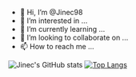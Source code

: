 - 👋 Hi, I’m @Jinec98
- 👀 I’m interested in ...
- 🌱 I’m currently learning ...
- 💞️ I’m looking to collaborate on ...
- 📫 How to reach me ...

<!---
Jinec98/Jinec98 is a ✨ special ✨ repository because its `README.md` (this file) appears on your GitHub profile.
You can click the Preview link to take a look at your changes.
--->

![Jinec's GitHub stats](https://github-readme-stats.vercel.app/api?username=jinec98&count_private=true&show_icons=true&theme=dracula)
[![Top Langs](https://github-readme-stats.vercel.app/api/top-langs/?username=jinec98&layout=compact)](https://github.com/anuraghazra/github-readme-stats)

